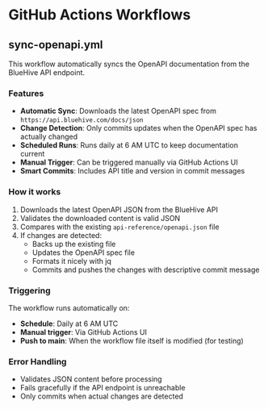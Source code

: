 # GitHub Actions Workflows

## sync-openapi.yml

This workflow automatically syncs the OpenAPI documentation from the BlueHive API endpoint.

### Features

- **Automatic Sync**: Downloads the latest OpenAPI spec from `https://api.bluehive.com/docs/json`
- **Change Detection**: Only commits updates when the OpenAPI spec has actually changed
- **Scheduled Runs**: Runs daily at 6 AM UTC to keep documentation current
- **Manual Trigger**: Can be triggered manually via GitHub Actions UI
- **Smart Commits**: Includes API title and version in commit messages

### How it works

1. Downloads the latest OpenAPI JSON from the BlueHive API
2. Validates the downloaded content is valid JSON
3. Compares with the existing `api-reference/openapi.json` file
4. If changes are detected:
   - Backs up the existing file
   - Updates the OpenAPI spec file
   - Formats it nicely with jq
   - Commits and pushes the changes with descriptive commit message

### Triggering

The workflow runs automatically on:
- **Schedule**: Daily at 6 AM UTC
- **Manual trigger**: Via GitHub Actions UI
- **Push to main**: When the workflow file itself is modified (for testing)

### Error Handling

- Validates JSON content before processing
- Fails gracefully if the API endpoint is unreachable
- Only commits when actual changes are detected